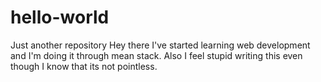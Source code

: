 # hello-world
Just another repository
Hey there I've started learning web development and I'm doing it through mean stack.
Also I feel stupid writing this even though I know that its not pointless.
